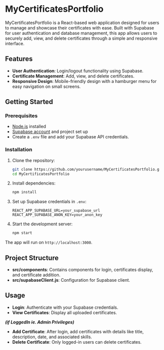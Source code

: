 # MyCertificatesPortfolio

MyCertificatesPortfolio is a React-based web application designed for users to manage and showcase their certificates with ease. Built with Supabase for user authentication and database management, this app allows users to securely add, view, and delete certificates through a simple and responsive interface.

## Features

- **User Authentication**: Login/logout functionality using Supabase.
- **Certificate Management**: Add, view, and delete certificates.
- **Responsive Design**: Mobile-friendly design with a hamburger menu for easy navigation on small screens.

## Getting Started

### Prerequisites

- [Node.js](https://nodejs.org/en/) installed
- [Supabase account](https://supabase.io/) and project set up
- Create a `.env` file and add your Supabase API credentials.

### Installation

1. Clone the repository:

   ```bash
   git clone https://github.com/yourusername/MyCertificatesPortfolio.git
   cd MyCertificatesPortfolio
   ```

2. Install dependencies:

   ```bash
   npm install
   ```

3. Set up Supabase credentials in `.env`:

   ```plaintext
   REACT_APP_SUPABASE_URL=your_supabase_url
   REACT_APP_SUPABASE_ANON_KEY=your_anon_key
   ```

4. Start the development server:

   ```bash
   npm start
   ```

The app will run on `http://localhost:3000`.

## Project Structure

- **src/components**: Contains components for login, certificates display, and certificate addition.
- **src/supabaseClient.js**: Configuration for Supabase client.

## Usage

- **Login**: Authenticate with your Supabase credentials.
- **View Certificates**: Display all uploaded certificates.

***(if LoggedIn ie. Admin Privileges)***
- **Add Certificate**: After login, add certificates with details like title, description, date, and associated skills.
- **Delete Certificate**: Only logged-in users can delete certificates.
